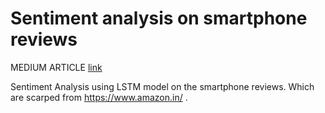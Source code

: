 # Sentiment analysis on smartphone reviews  


MEDIUM ARTICLE [link](https://msiddhu.medium.com/sentiment-analysis-on-smartphones-reviews-431793d8b91a)  

Sentiment Analysis using LSTM model on the smartphone reviews. Which are scarped from https://www.amazon.in/ .

